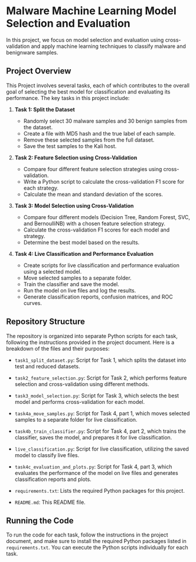 # Malware Machine Learning Model Selection and Evaluation

In this project, we focus on model selection and evaluation using cross-validation and apply machine learning techniques to classify malware and benignware samples.

## Project Overview

This Project involves several tasks, each of which contributes to the overall goal of selecting the best model for classification and evaluating its performance. The key tasks in this project include:

1. **Task 1: Split the Dataset**
   - Randomly select 30 malware samples and 30 benign samples from the dataset.
   - Create a file with MD5 hash and the true label of each sample.
   - Remove these selected samples from the full dataset.
   - Save the test samples to the Kali host.

2. **Task 2: Feature Selection using Cross-Validation**
   - Compare four different feature selection strategies using cross-validation.
   - Write a Python script to calculate the cross-validation F1 score for each strategy.
   - Calculate the mean and standard deviation of the scores.

3. **Task 3: Model Selection using Cross-Validation**
   - Compare four different models (Decision Tree, Random Forest, SVC, and BernoulliNB) with a chosen feature selection strategy.
   - Calculate the cross-validation F1 scores for each model and strategy.
   - Determine the best model based on the results.

4. **Task 4: Live Classification and Performance Evaluation**
   - Create scripts for live classification and performance evaluation using a selected model.
   - Move selected samples to a separate folder.
   - Train the classifier and save the model.
   - Run the model on live files and log the results.
   - Generate classification reports, confusion matrices, and ROC curves.

## Repository Structure

The repository is organized into separate Python scripts for each task, following the instructions provided in the project document. Here is a breakdown of the files and their purposes:

- `task1_split_dataset.py`: Script for Task 1, which splits the dataset into test and reduced datasets.

- `task2_feature_selection.py`: Script for Task 2, which performs feature selection and cross-validation using different methods.

- `task3_model_selection.py`: Script for Task 3, which selects the best model and performs cross-validation for each model.

- `task4a_move_samples.py`: Script for Task 4, part 1, which moves selected samples to a separate folder for live classification.

- `task4b_train_classifier.py`: Script for Task 4, part 2, which trains the classifier, saves the model, and prepares it for live classification.

- `live_classification.py`: Script for live classification, utilizing the saved model to classify live files.

- `task4c_evaluation_and_plots.py`: Script for Task 4, part 3, which evaluates the performance of the model on live files and generates classification reports and plots.

- `requirements.txt`: Lists the required Python packages for this project.

- `README.md`: This README file.

## Running the Code

To run the code for each task, follow the instructions in the project document, and make sure to install the required Python packages listed in `requirements.txt`. You can execute the Python scripts individually for each task.

